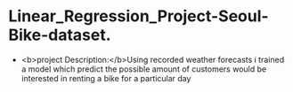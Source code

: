 # Linear_Regression_Project-Seoul-Bike-dataset.
- &lt;b>project Description:&lt;/b>Using recorded weather forecasts i trained a model which predict the possible amount of customers would be interested in renting a bike for a  particular day

